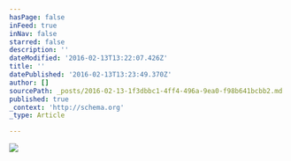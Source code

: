 ```yaml
---
hasPage: false
inFeed: true
inNav: false
starred: false
description: ''
dateModified: '2016-02-13T13:22:07.426Z'
title: ''
datePublished: '2016-02-13T13:23:49.370Z'
author: []
sourcePath: _posts/2016-02-13-1f3dbbc1-4ff4-496a-9ea0-f98b641bcbb2.md
published: true
_context: 'http://schema.org'
_type: Article

---
```

![](https://the-grid-user-content.s3-us-west-2.amazonaws.com/73a9671b-f9a5-45e4-997a-568866f46442.jpg)